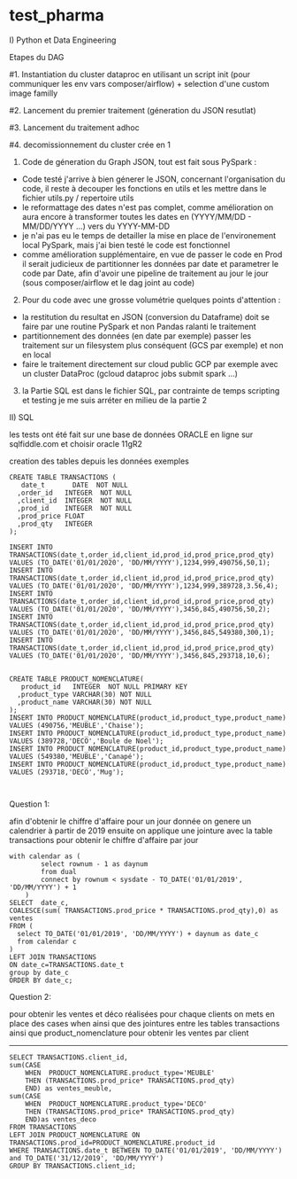 # test_pharma

I) Python et Data Engineering

Etapes du DAG

#1. Instantiation du cluster dataproc en utilisant un script init (pour communiquer les env vars composer/airflow) + selection d'une custom image familly

#2. Lancement du premier traitement (géneration du JSON resutlat)

#3. Lancement du traitement adhoc

#4. decomissionnement du cluster crée en 1



1. Code de géneration du Graph JSON, tout est fait sous PySpark :
- Code testé j'arrive à bien génerer le JSON, concernant l'organisation du code, il reste à decouper les fonctions en utils et les mettre dans le fichier utils.py / repertoire utils
- le reformattage des dates n'est pas complet, comme amélioration on aura encore à transformer toutes les dates en (YYYY/MM/DD - MM/DD/YYYY ...) vers du YYYY-MM-DD
- je n'ai pas eu le temps de detailler la mise en place de l'environement local PySpark, mais j'ai bien testé le code est fonctionnel
- comme amélioration supplémentaire, en vue de passer le code en Prod il serait judicieux de partitionner les données par date et parametrer le code par Date, afin d'avoir une pipeline de traitement au jour le jour (sous composer/airflow et le dag joint au code)

2. Pour du code avec une grosse volumétrie quelques points d'attention :
- la restitution du resultat en JSON (conversion du Dataframe) doit se faire par une routine PySpark et non Pandas ralanti le traitement
- partitionnement des données (en date par exemple)
passer les traitement sur un filesystem plus conséquent (GCS par exemple) et non en local
- faire le traitement directement sur cloud public GCP par exemple avec un cluster DataProc (gcloud dataproc jobs submit spark ...)

3. la Partie SQL est dans le fichier SQL, par contrainte de temps scripting et testing je me suis arréter en milieu de la partie 2


II) SQL


les tests ont été fait sur une base de données ORACLE
en ligne sur sqlfiddle.com et choisir oracle 11gR2

creation des tables depuis les données exemples
```
CREATE TABLE TRANSACTIONS (
   date_t       DATE  NOT NULL 
  ,order_id   INTEGER  NOT NULL
  ,client_id  INTEGER  NOT NULL
  ,prod_id    INTEGER  NOT NULL
  ,prod_price FLOAT
  ,prod_qty   INTEGER
);

INSERT INTO TRANSACTIONS(date_t,order_id,client_id,prod_id,prod_price,prod_qty) VALUES (TO_DATE('01/01/2020', 'DD/MM/YYYY'),1234,999,490756,50,1);
INSERT INTO TRANSACTIONS(date_t,order_id,client_id,prod_id,prod_price,prod_qty) VALUES (TO_DATE('01/01/2020', 'DD/MM/YYYY'),1234,999,389728,3.56,4);
INSERT INTO TRANSACTIONS(date_t,order_id,client_id,prod_id,prod_price,prod_qty) VALUES (TO_DATE('01/01/2020', 'DD/MM/YYYY'),3456,845,490756,50,2);
INSERT INTO TRANSACTIONS(date_t,order_id,client_id,prod_id,prod_price,prod_qty) VALUES (TO_DATE('01/01/2020', 'DD/MM/YYYY'),3456,845,549380,300,1);
INSERT INTO TRANSACTIONS(date_t,order_id,client_id,prod_id,prod_price,prod_qty) VALUES (TO_DATE('01/01/2020', 'DD/MM/YYYY'),3456,845,293718,10,6);


CREATE TABLE PRODUCT_NOMENCLATURE(
   product_id   INTEGER  NOT NULL PRIMARY KEY 
  ,product_type VARCHAR(30) NOT NULL
  ,product_name VARCHAR(30) NOT NULL
);
INSERT INTO PRODUCT_NOMENCLATURE(product_id,product_type,product_name) VALUES (490756,'MEUBLE','Chaise');
INSERT INTO PRODUCT_NOMENCLATURE(product_id,product_type,product_name) VALUES (389728,'DECO','Boule de Noel');
INSERT INTO PRODUCT_NOMENCLATURE(product_id,product_type,product_name) VALUES (549380,'MEUBLE','Canapé');
INSERT INTO PRODUCT_NOMENCLATURE(product_id,product_type,product_name) VALUES (293718,'DECO','Mug');



```
Question 1:

afin d'obtenir le chiffre d'affaire pour un jour donnée on genere un calendrier à partir de 2019 ensuite on applique une jointure avec la table transactions pour obtenir le chiffre d'affaire par jour

```
with calendar as (
        select rownum - 1 as daynum
        from dual
        connect by rownum < sysdate - TO_DATE('01/01/2019', 'DD/MM/YYYY') + 1
    )
SELECT  date_c,
COALESCE(sum( TRANSACTIONS.prod_price * TRANSACTIONS.prod_qty),0) as ventes 
FROM (
  select TO_DATE('01/01/2019', 'DD/MM/YYYY') + daynum as date_c
  from calendar c
)
LEFT JOIN TRANSACTIONS
ON date_c=TRANSACTIONS.date_t
group by date_c
ORDER BY date_c;

```
Question 2:

pour obtenir les ventes et déco réalisées pour chaque clients on mets en place des cases when ainsi que des jointures entre les tables transactions ainsi que product_nomenclature pour obtenir les ventes par client

-----------------------------------------------------------------------------------------------
```
SELECT TRANSACTIONS.client_id,
sum(CASE
    WHEN  PRODUCT_NOMENCLATURE.product_type='MEUBLE'  
    THEN (TRANSACTIONS.prod_price* TRANSACTIONS.prod_qty) 
    END) as ventes_meuble,
sum(CASE  
    WHEN  PRODUCT_NOMENCLATURE.product_type='DECO'  
    THEN (TRANSACTIONS.prod_price* TRANSACTIONS.prod_qty) 
    END)as ventes_deco
FROM TRANSACTIONS
LEFT JOIN PRODUCT_NOMENCLATURE ON TRANSACTIONS.prod_id=PRODUCT_NOMENCLATURE.product_id
WHERE TRANSACTIONS.date_t BETWEEN TO_DATE('01/01/2019', 'DD/MM/YYYY') and TO_DATE('31/12/2019', 'DD/MM/YYYY')
GROUP BY TRANSACTIONS.client_id;
```
